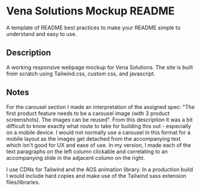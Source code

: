 # Vena Solutions Mockup README

A template of README best practices to make your README simple to understand and easy to use.

## Description

A working responsive webpage mockup for Vena Solutions. The site is built from scratch using Tailwind.css, custom css, and javascript.

## Notes

For the carousel section I made an interpretation of the assigned spec: "The first product feature needs to be a carousel image (with 3 product screenshots). The images can be reused". From this description it was a bit difficult to know exactly what route to take for building this out - especially on a mobile device. I would not normally use a carousel in this format for a mobile layout as the images get detached from the accompanying text which isn't good for UX and ease of use. In my version, I made each of the text paragraphs on the left column clickable and correlating to an accompanying slide in the adjacent column on the right.

I use CDNs for Tailwind and the AOS animation library.  In a production build I would include hard copies and make use of the Tailwind sass extension files/libraries. 